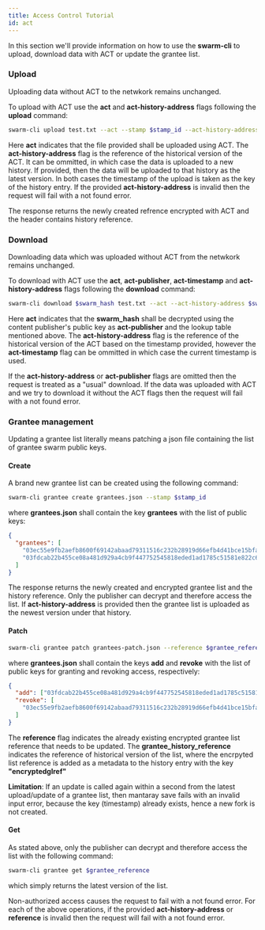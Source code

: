 ```yaml
---
title: Access Control Tutorial
id: act
---
```


In this section we'll provide information on how to use the **swarm-cli** to upload, download data with ACT or update the grantee list.

### Upload

Uploading data without ACT to the netwkork remains unchanged.

To upload with ACT use the **act** and **act-history-address** flags following the **upload** command:
```bash
swarm-cli upload test.txt --act --stamp $stamp_id --act-history-address $swarm_history_address
```

Here **act** indicates that the file provided shall be uploaded using ACT.
The **act-history-address** flag is the reference of the historical version of the ACT. It can be ommitted, in which case the data is uploaded to a new history. If provided, then the data will be uploaded to that history as the latest version. In both cases the timestamp of the upload is taken as the key of the history entry.
If the provided **act-history-address** is invalid then the request will fail with a not found error.

The response returns the newly created refrence encrypted with ACT and the header contains history reference.

### Download

Downloading data which was uploaded without ACT from the netwkork remains unchanged.

To download with ACT use the **act**, **act-publisher**, **act-timestamp** and **act-history-address** flags following the **download** command:
```bash
swarm-cli download $swarm_hash test.txt --act --act-history-address $swarm_history_address --act-publisher $public_key --timestamp $timestamp
```
Here **act** indicates that the **swarm_hash** shall be decrypted using the content publisher's public key as **act-publisher** and the lookup table mentioned above. The **act-history-address** flag is the reference of the historical version of the ACT based on the timestamp provided, however the **act-timestamp** flag can be ommitted in which case the current timestamp is used.

If the **act-history-address** or **act-publisher** flags are omitted then the request is treated as a "usual" download.
If the data was uploaded with ACT and we try to download it without the ACT flags then the request will fail with a not found error.

### Grantee management

Updating a grantee list literally means patching a json file containing the list of grantee swarm public keys.

#### Create

A brand new grantee list can be created using the following command:
```bash
swarm-cli grantee create grantees.json --stamp $stamp_id
```
where **grantees.json** shall contain the key **grantees** with the list of public keys:
```json
{
  "grantees": [
    "03ec55e9fb2aefb8600f69142abaad79311516c232b28919d66efb4d41bce15bfa",
    "03fdcab22b455ce08a481d929a4cb9f447752545818eded1ad1785c51581e822c6"
  ]
}
```
The response returns the newly created and encrypted grantee list and the history reference. Only the publisher can decrypt and therefore access the list.
If **act-history-address** is provided then the grantee list is uploaded as the newest version under that history.

#### Patch

```bash
swarm-cli grantee patch grantees-patch.json --reference $grantee_reference --history $grantee_history_reference --stamp $stamp_id
```
where **grantees.json** shall contain the keys **add** and **revoke** with the list of public keys for granting and revoking access, respectively:
```json
{
  "add": ["03fdcab22b455ce08a481d929a4cb9f447752545818eded1ad1785c51581e822c6"],
  "revoke": [
    "03ec55e9fb2aefb8600f69142abaad79311516c232b28919d66efb4d41bce15bfa"
  ]
}
```
The **reference** flag indicates the already existing encrypted grantee list reference that needs to be updated.
The **grantee_history_reference** indicates the reference of historical version of the list, where the encrpyted list reference is added as a metadata to the history entry with the key **"encryptedglref"**

**Limitation**: If an update is called again within a second from the latest upload/update of a grantee list, then mantaray save fails with an invalid input error, because the key (timestamp) already exists, hence a new fork is not created.

#### Get

As stated above, only the publisher can decrypt and therefore access the list with the following command:
```bash
swarm-cli grantee get $grantee_reference
```
which simply returns the latest version of the list.

Non-authorized access causes the request to fail with a not found error.
For each of the above operations, if the provided **act-history-address** or **reference** is invalid then the request will fail with a not found error.